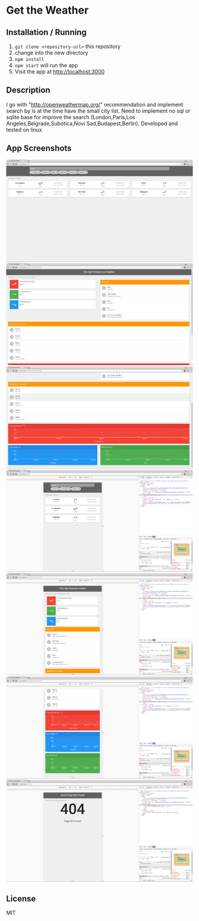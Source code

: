 Get the Weather
================

Installation / Running
-----------------------

1. `git clone <repository-url>` this repository
2.  change into the new directory
3. `npm install`
4. `npm start` will run the app
5.  Visit the app at [http://localhost:3000](http://localhost:3000)

Description
------------
I go with "http://openweathermap.org/" recommendation and implement search by is at the time have the small city list.  Need to implement no sql or sqlite base for improve the search (London,Paris,Los Angeles,Belgrade,Subotica,Novi Sad,Budapest,Berlin). Developed and tested on linux

App Screenshots
----------------
![Search Page desktop](https://github.com/iteniel/get-the-weather/blob/master/screenshots/Get%20the%20Weather%20-%20Google%20Chrome_318.png "Search Page desktop")
![Forecast Page desktop 1](https://github.com/iteniel/get-the-weather/blob/master/screenshots/Get%20the%20Weather%20-%20Google%20Chrome_319.png "Forecast Page desktop 1")
![Forecast Page desktop 2](https://github.com/iteniel/get-the-weather/blob/master/screenshots/Get%20the%20Weather%20-%20Google%20Chrome_320.png "Forecast Page desktop 2")
![Search Page mobile](https://github.com/iteniel/get-the-weather/blob/master/screenshots/Get%20the%20Weather%20-%20Google%20Chrome_321.png "Search Page mobile")
![Forecast Page mobile 1](https://github.com/iteniel/get-the-weather/blob/master/screenshots/Get%20the%20Weather%20-%20Google%20Chrome_322.png "Forecast Page mobile 1")
![Forecast Page mobile 2](https://github.com/iteniel/get-the-weather/blob/master/screenshots/Get%20the%20Weather%20-%20Google%20Chrome_323.png "Forecast Page mobile 2")
![404 Page Not Found mobile](https://github.com/iteniel/get-the-weather/blob/master/screenshots/Get%20the%20Weather%20-%20Google%20Chrome_324.png "404 Page Not Found mobile")


License
--------
MIT